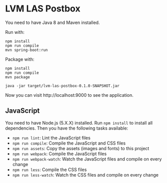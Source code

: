 # LVM LAS Postbox

You need to have Java 8 and Maven installed.

Run with:

```
npm install
npm run compile
mvn spring-boot:run
```

Package with:

```
npm install
npm run compile
mvn package

java -jar target/lvm-las-postbox-0.1.0-SNAPSHOT.jar
```

Now you can visit http://localhost:9000 to see the application.

## JavaScript

You need to have Node.js (5.X.X) installed. Run `npm install` to install all dependencies.
Then you have the following tasks available:

* `npm run lint`: Lint the JavaScript files
* `npm run compile`: Compile the JavaScript and CSS files
* `npm run assets`: Copy the assets (images and fonts) to this project
* `npm run webpack`: Compile the JavaScript files
* `npm run webpack-watch`: Watch the JavaScript files and compile on every change
* `npm run less`: Compile the CSS files
* `npm run less-watch`: Watch the CSS files and compile on every change
